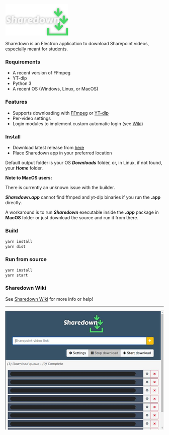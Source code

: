 ![](sharedownlogo.png)

Sharedown is an Electron application to download Sharepoint videos, especially meant for students.

### Requirements
* A recent version of FFmpeg
* YT-dlp
* Python 3
* A recent OS (Windows, Linux, or MacOS)

### Features
* Supports downloading with [FFmpeg](https://www.ffmpeg.org/) or [YT-dlp](https://github.com/yt-dlp/yt-dlp)
* Per-video settings
* Login modules to implement custom automatic login (see [Wiki](https://github.com/kylon/Sharedown/wiki))

### Install
* Download latest release from [here](#)
* Place Sharedown app in your preferred location

Default output folder is your OS _**Downloads**_ folder, or, in Linux, if not found, your _**Home**_ folder.

**Note to MacOS users:**

There is currently an unknown issue with the builder.

_**Sharedown.app**_ cannot find ffmped and yt-dlp binaries if you run the **.app** directly.

A workaround is to run _**Sharedown**_ executable inside the _**.app**_ package in **MacOS** folder or just download the source and run it from there.

### Build

```
yarn install
yarn dist
```

### Run from source

```
yarn install
yarn start
```

### Sharedown Wiki
See [Sharedown Wiki](https://github.com/kylon/Sharedown/wiki) for more info or help!

---

![](sharedown.jpg)